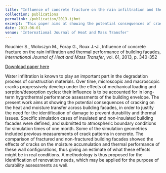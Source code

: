 ```yaml
---
title: "Influence of concrete fracture on the rain infiltration and thermal performance of building facades"
collection: publications
permalink: /publication/2013-ijhmt
excerpt: 'This paper aims at showing the potential consequences of cracking on the heat and moisture transfer across building facades, in order to justify the need for the identification of damage to prevent durability and thermal issues.'
date: 2013-06-01
venue: 'International Journal of Heat and Mass Transfer'
---
```


Rouchier S., Woloszyn M., Foray G., Roux J.-J., Influence of concrete fracture on the rain infiltration and thermal performance of building facades, *International Journal of Heat and Mass Transfer*, vol. 61, 2013, p. 340-352

[Download paper here](http://srouchier.github.io/files/2013-ijhmt.pdf)

Water infiltration is known to play an important part in the degradation process of construction materials. Over time, microscopic and macroscopic cracks progressively develop under the effects of mechanical loading and sorption/desorption cycles: their influence is to be accounted for in long-term hygrothermal performance assessments of the building envelope. The present work aims at showing the potential consequences of cracking on the heat and moisture transfer across building facades, in order to justify the need for the identification of damage to prevent durability and thermal issues. Specific simulation cases of insulated and non-insulated building facades were defined, and submitted to atmospheric boundary conditions for simulation times of one month. Some of the simulation geometries included previous measurements of crack patterns in concrete. The comparison of fractured and non-fractured building facades showed the effects of cracks on the moisture accumulation and thermal performance of these wall configurations, thus giving an estimate of what these effects might be in real conditions. A methodology is thus proposed for the identification of renovation needs, which may be applied for the purpose of durability assessments as well.
